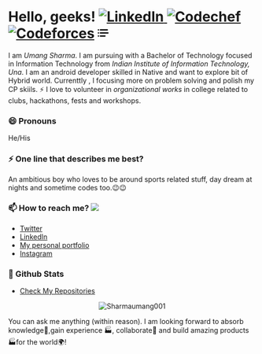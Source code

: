 # Hello, geeks!  <a href="https://www.linkedin.com/in/0729/"> <img alt="LinkedIn" width="22px" src="https://cdn.jsdelivr.net/npm/simple-icons@v3/icons/linkedin.svg"/> </a> </a><a href="https://www.codechef.com/users/sharmaumang001"><img alt="Codechef" width="22px" src="https://cdn.jsdelivr.net/npm/simple-icons@3.6.1/icons/codechef.svg" /></a> <a href="https://codeforces.com/profile/sharmaumang001"><img alt="Codeforces" width="22px" src="https://cdn.jsdelivr.net/npm/simple-icons@3.6.1/icons/codeforces.svg" /></a> <a href="https://clist.by/coder/sharmaumang001"><img alt="CList" width="22px" src="https://github.com/sharmaumang001/sharmaumang001/blob/main/list.svg" /></a> 

I am _Umang Sharma_. I am pursuing with a Bachelor of Technology focused in Information Technology from _Indian Institute of Information Technology, Una_. I am an android developer skilled in Native and want to explore bit of Hybrid world. Currenttly , I focusing more on problem solving and polish my CP skiils. ⚡ I love to  volunteer in *organizational works* in college related to clubs, hackathons, fests and workshops.

### 😄 Pronouns
He/His

### ⚡ One line that describes me best? 
An ambitious boy who loves to be around sports related stuff, day dream at nights and sometime codes too.😉😉

### 📫 How to reach me? ![](https://visitor-badge.glitch.me/badge?page_id=sharmaumang001.sharmaumang001)
- [Twitter](https://twitter.com/wahiLadka) 
- [LinkedIn](https://www.linkedin.com/in/0729/) 
- [My personal portfolio](http://sharmaumang001.github.io) 
- [Instagram](https://www.instagram.com/iumang._/)

### 🎯 Github Stats
- [Check My Repositories](https://github.com/Niket-iiitu?tab=repositories)

<p align="center"> <img src="https://github-readme-stats.vercel.app/api?username=sharmaumang001&show_icons=true&theme=gotham" alt="Sharmaumang001" />



You can ask me anything (within reason). I am looking forward to absorb knowledge🧠,gain experience 🏭, collaborate🤝 and build amazing products 🏭for the world🌍!
